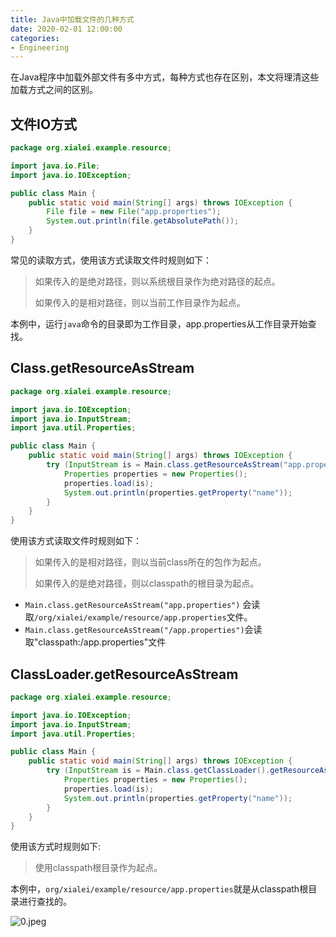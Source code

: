 ```yaml
---
title: Java中加载文件的几种方式
date: 2020-02-01 12:00:00
categories:
- Engineering
---
```


在Java程序中加载外部文件有多中方式，每种方式也存在区别，本文将理清这些加载方式之间的区别。

## 文件IO方式

```java
package org.xialei.example.resource;

import java.io.File;
import java.io.IOException;

public class Main {
    public static void main(String[] args) throws IOException {
        File file = new File("app.properties");
        System.out.println(file.getAbsolutePath());
    }
}
```

常见的读取方式，使用该方式读取文件时规则如下：

> 如果传入的是绝对路径，则以系统根目录作为绝对路径的起点。
>
> 如果传入的是相对路径，则以当前工作目录作为起点。

本例中，运行`java`命令的目录即为工作目录，app.properties从工作目录开始查找。

## Class.getResourceAsStream

```java
package org.xialei.example.resource;

import java.io.IOException;
import java.io.InputStream;
import java.util.Properties;

public class Main {
    public static void main(String[] args) throws IOException {
        try (InputStream is = Main.class.getResourceAsStream("app.properties")) {
            Properties properties = new Properties();
            properties.load(is);
            System.out.println(properties.getProperty("name"));
        }
    }
}
```

使用该方式读取文件时规则如下：

> 如果传入的是相对路径，则以当前class所在的包作为起点。
>
> 如果传入的是绝对路径，则以classpath的根目录为起点。

+ `Main.class.getResourceAsStream("app.properties")` 会读取`/org/xialei/example/resource/app.properties`文件。
+ `Main.class.getResourceAsStream("/app.properties")`会读取"classpath:/app.properties"文件

## ClassLoader.getResourceAsStream

```java
package org.xialei.example.resource;

import java.io.IOException;
import java.io.InputStream;
import java.util.Properties;

public class Main {
    public static void main(String[] args) throws IOException {
        try (InputStream is = Main.class.getClassLoader().getResourceAsStream("org/xialei/example/resource/app.properties")) {
            Properties properties = new Properties();
            properties.load(is);
            System.out.println(properties.getProperty("name"));
        }
    }
}
```

使用该方式时规则如下:

> 使用classpath根目录作为起点。

本例中，`org/xialei/example/resource/app.properties`就是从classpath根目录进行查找的。

![0.jpeg](https://static.ddhigh.com/blog/2019-10-22-102654.jpg)